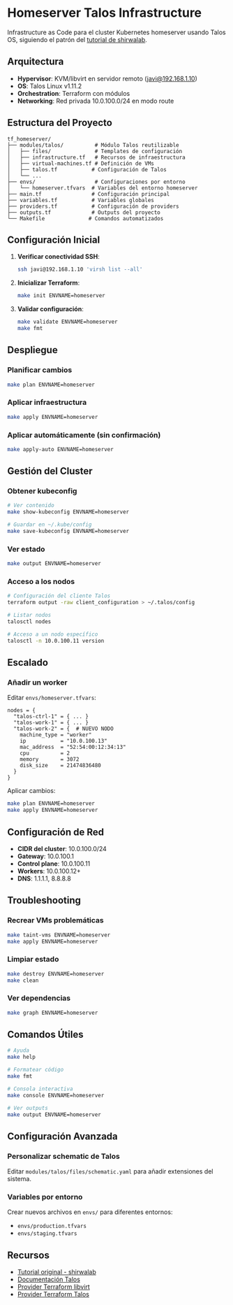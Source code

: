 # Homeserver Talos Infrastructure

Infrastructure as Code para el cluster Kubernetes homeserver usando Talos OS, siguiendo el patrón del [tutorial de shirwalab](https://shirwalab.net/posts/kubernetes-homelab-part1/).

## Arquitectura

- **Hypervisor**: KVM/libvirt en servidor remoto (javi@192.168.1.10)
- **OS**: Talos Linux v1.11.2
- **Orchestration**: Terraform con módulos
- **Networking**: Red privada 10.0.100.0/24 en modo route

## Estructura del Proyecto

```
tf_homeserver/
├── modules/talos/          # Módulo Talos reutilizable
│   ├── files/              # Templates de configuración
│   ├── infrastructure.tf   # Recursos de infraestructura
│   ├── virtual-machines.tf # Definición de VMs
│   ├── talos.tf           # Configuración de Talos
│   └── ...
├── envs/                   # Configuraciones por entorno
│   └── homeserver.tfvars  # Variables del entorno homeserver
├── main.tf                # Configuración principal
├── variables.tf           # Variables globales
├── providers.tf           # Configuración de providers
├── outputs.tf             # Outputs del proyecto
└── Makefile              # Comandos automatizados
```

## Configuración Inicial

1. **Verificar conectividad SSH**:
   ```bash
   ssh javi@192.168.1.10 'virsh list --all'
   ```

2. **Inicializar Terraform**:
   ```bash
   make init ENVNAME=homeserver
   ```

3. **Validar configuración**:
   ```bash
   make validate ENVNAME=homeserver
   make fmt
   ```

## Despliegue

### Planificar cambios
```bash
make plan ENVNAME=homeserver
```

### Aplicar infraestructura
```bash
make apply ENVNAME=homeserver
```

### Aplicar automáticamente (sin confirmación)
```bash
make apply-auto ENVNAME=homeserver
```

## Gestión del Cluster

### Obtener kubeconfig
```bash
# Ver contenido
make show-kubeconfig ENVNAME=homeserver

# Guardar en ~/.kube/config
make save-kubeconfig ENVNAME=homeserver
```

### Ver estado
```bash
make output ENVNAME=homeserver
```

### Acceso a los nodos
```bash
# Configuración del cliente Talos
terraform output -raw client_configuration > ~/.talos/config

# Listar nodos
talosctl nodes

# Acceso a un nodo específico
talosctl -n 10.0.100.11 version
```

## Escalado

### Añadir un worker
Editar `envs/homeserver.tfvars`:

```hcl
nodes = {
  "talos-ctrl-1" = { ... }
  "talos-work-1" = { ... }
  "talos-work-2" = {  # NUEVO NODO
    machine_type = "worker"
    ip           = "10.0.100.13"
    mac_address  = "52:54:00:12:34:13"
    cpu          = 2
    memory       = 3072
    disk_size    = 21474836480
  }
}
```

Aplicar cambios:
```bash
make plan ENVNAME=homeserver
make apply ENVNAME=homeserver
```

## Configuración de Red

- **CIDR del cluster**: 10.0.100.0/24
- **Gateway**: 10.0.100.1
- **Control plane**: 10.0.100.11
- **Workers**: 10.0.100.12+
- **DNS**: 1.1.1.1, 8.8.8.8

## Troubleshooting

### Recrear VMs problemáticas
```bash
make taint-vms ENVNAME=homeserver
make apply ENVNAME=homeserver
```

### Limpiar estado
```bash
make destroy ENVNAME=homeserver
make clean
```

### Ver dependencias
```bash
make graph ENVNAME=homeserver
```

## Comandos Útiles

```bash
# Ayuda
make help

# Formatear código
make fmt

# Consola interactiva
make console ENVNAME=homeserver

# Ver outputs
make output ENVNAME=homeserver
```

## Configuración Avanzada

### Personalizar schematic de Talos
Editar `modules/talos/files/schematic.yaml` para añadir extensiones del sistema.

### Variables por entorno
Crear nuevos archivos en `envs/` para diferentes entornos:
- `envs/production.tfvars`
- `envs/staging.tfvars`

## Recursos

- [Tutorial original - shirwalab](https://shirwalab.net/posts/kubernetes-homelab-part1/)
- [Documentación Talos](https://www.talos.dev/docs/)
- [Provider Terraform libvirt](https://registry.terraform.io/providers/dmacvicar/libvirt/latest/docs)
- [Provider Terraform Talos](https://registry.terraform.io/providers/siderolabs/talos/latest/docs)